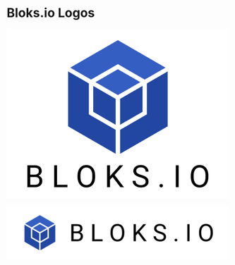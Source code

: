 # Bloks.io Logos

![](../.gitbook/assets/image%20%28128%29.png)

![](../.gitbook/assets/image%20%28131%29.png)







